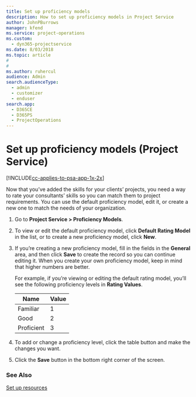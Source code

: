 ```yaml
---
title: Set up proficiency models
description: How to set up proficiency models in Project Service
author: JohnPBurrows
manager: kfend
ms.service: project-operations
ms.custom: 
  - dyn365-projectservice
ms.date: 8/03/2018
ms.topic: article
#
#
ms.author: ruhercul
audience: Admin
search.audienceType: 
  - admin
  - customizer
  - enduser
search.app: 
  - D365CE
  - D365PS
  - ProjectOperations
---
```

# Set up proficiency models (Project Service)

[!INCLUDE[cc-applies-to-psa-app-1x-2x](../includes/cc-applies-to-psa-app-1x-2x.md)]

Now that you’ve added the skills for your clients’ projects, you need a way to rate your consultants’ skills so you can match them to project requirements. You can use the default proficiency model, edit it, or create a new one to match the needs of your organization.  
  
1.  Go to **Project Service > Proficiency Models**.  
  
2.  To view or edit the default proficiency model, click **Default Rating Model** in the list, or to create a new proficiency model, click **New**.  
  
3.  If you’re creating a new proficiency model, fill in the fields in the **General** area, and then click **Save** to create the record so you can continue editing it. When you create your own proficiency model, keep in mind that higher numbers are better.  
  
     For example, if you’re viewing or editing the default rating model, you’ll see the following proficiency levels in **Rating Values**.  
  
    |Name|Value|  
    |----------|-----------|  
    |Familiar|1|  
    |Good|2|  
    |Proficient|3|  
  
4.  To add or change a proficiency level, click the table button and make the changes you want.  
  
5.  Click the **Save** button in the bottom right corner of the screen.  
  
### See Also  
 [Set up resources](../psa/set-up-resources.md)
